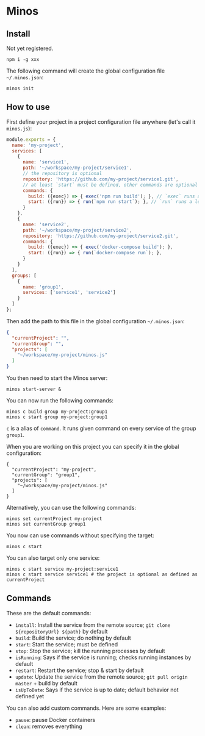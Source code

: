 # Minos

## Install

Not yet registered.

```
npm i -g xxx
```

The following command will create the global configuration file `~/.minos.json`:

```
minos init
```

## How to use

First define your project in a project configuration file anywhere (let's call it `minos.js`):

```js
module.exports = {
  name: 'my-project',
  services: [
    {
      name: 'service1',
      path: '~/workspace/my-project/service1',
      // the repository is optional
      repository: 'https://github.com/my-project/service1.git',
      // at least `start` must be defined, other commands are optional
      commands: {
        build: ({exec}) => { exec('npm run build'); }, // `exec` runs a short-running task
        start: ({run}) => { run(`npm run start`); }, // `run` runs a long-running task
      }
    },
    {
      name: 'service2',
      path: '~/workspace/my-project/service2',
      repository: 'https://github.com/my-project/service2.git',
      commands: {
        build: ({exec}) => { exec('docker-compose build'); },
        start: ({run}) => { run(`docker-compose run`); },
      }
    }
  ],
  groups: [
    {
      name: 'group1',
      services: ['service1', 'service2']
    }
  ]
};
```

Then add the path to this file in the global configuration `~/.minos.json`:

```json
{
  "currentProject": "",
  "currentGroup": "",
  "projects": [
    "~/workspace/my-project/minos.js"
  ]
}
```

You then need to start the Minos server:

```
minos start-server &
```

You can now run the following commands:

```
minos c build group my-project:group1
minos c start group my-project:group1
```

`c` is a alias of `command`. It runs given command on every service of the group `group1`.

When you are working on this project you can specify it in the global configuration:

```
{
  "currentProject": "my-project",
  "currentGroup": "group1",
  "projects": [
    "~/workspace/my-project/minos.js"
  ]
}
```

Alternatively, you can use the following commands:

```
minos set currentProject my-project
minos set currentGroup group1
```

You now can use commands without specifying the target:

```
minos c start
```

You can also target only one service:

```
minos c start service my-project:service1
minos c start service service1 # the project is optional as defined as currentProject
```

## Commands

These are the default commands:

- `install`: Install the service from the remote source; `git clone ${repositoryUrl} ${path}` by default
- `build`: Build the service; do nothing by default
- `start`: Start the service; must be defined
- `stop`: Stop the service; kill the running processes by default
- `isRunning`: Says if the service is running; checks running instances by default
- `restart`: Restart the service; stop & start by default
- `update`: Update the service from the remote source; `git pull origin master` + build by default
- `isUpToDate`: Says if the service is up to date; default behavior not defined yet

You can also add custom commands. Here are some examples:

- `pause`: pause Docker containers
- `clean`: removes everything
